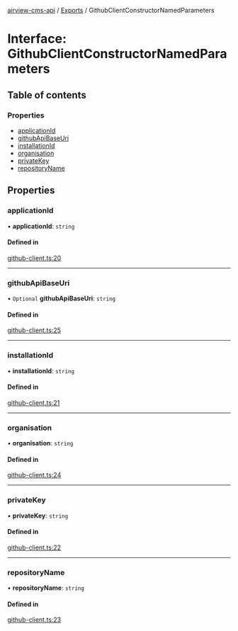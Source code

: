 [airview-cms-api](../README.md) / [Exports](../modules.md) / GithubClientConstructorNamedParameters

# Interface: GithubClientConstructorNamedParameters

## Table of contents

### Properties

- [applicationId](GithubClientConstructorNamedParameters.md#applicationid)
- [githubApiBaseUri](GithubClientConstructorNamedParameters.md#githubapibaseuri)
- [installationId](GithubClientConstructorNamedParameters.md#installationid)
- [organisation](GithubClientConstructorNamedParameters.md#organisation)
- [privateKey](GithubClientConstructorNamedParameters.md#privatekey)
- [repositoryName](GithubClientConstructorNamedParameters.md#repositoryname)

## Properties

### applicationId

• **applicationId**: `string`

#### Defined in

[github-client.ts:20](https://github.com/AirWalk-Digital/airview/blob/96ab1cd/packages/airview-cms-api/src/github-client.ts#L20)

---

### githubApiBaseUri

• `Optional` **githubApiBaseUri**: `string`

#### Defined in

[github-client.ts:25](https://github.com/AirWalk-Digital/airview/blob/96ab1cd/packages/airview-cms-api/src/github-client.ts#L25)

---

### installationId

• **installationId**: `string`

#### Defined in

[github-client.ts:21](https://github.com/AirWalk-Digital/airview/blob/96ab1cd/packages/airview-cms-api/src/github-client.ts#L21)

---

### organisation

• **organisation**: `string`

#### Defined in

[github-client.ts:24](https://github.com/AirWalk-Digital/airview/blob/96ab1cd/packages/airview-cms-api/src/github-client.ts#L24)

---

### privateKey

• **privateKey**: `string`

#### Defined in

[github-client.ts:22](https://github.com/AirWalk-Digital/airview/blob/96ab1cd/packages/airview-cms-api/src/github-client.ts#L22)

---

### repositoryName

• **repositoryName**: `string`

#### Defined in

[github-client.ts:23](https://github.com/AirWalk-Digital/airview/blob/96ab1cd/packages/airview-cms-api/src/github-client.ts#L23)
